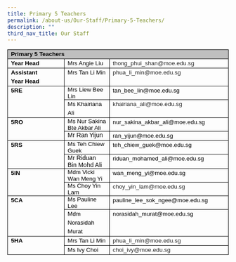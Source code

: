 ```yaml
---
title: Primary 5 Teachers
permalink: /about-us/Our-Staff/Primary-5-Teachers/
description: ""
third_nav_title: Our Staff
---
```

<table style="margin: 0px; outline: 0px; padding: 0px; border-collapse: collapse; max-width: 100%; color: rgb(0, 0, 0); font-family: Helvetica; font-size: 13px; font-style: normal; font-variant-ligatures: normal; font-variant-caps: normal; font-weight: 400; letter-spacing: normal; orphans: 2; text-align: left; text-transform: none; white-space: normal; widows: 2; word-spacing: 0px; -webkit-text-stroke-width: 0px; text-decoration-thickness: initial; text-decoration-style: initial; text-decoration-color: initial; width: 501.25pt;" width="0" cellpadding="0" cellspacing="0" border="0" class="MsoNormalTable"><tbody style="margin: 0px; outline: 0px; padding: 0px;"><tr style="margin: 0px; outline: 0px; padding: 0px; height: 15.55pt;"><td style="margin: 0px; outline: 0px; padding: 0in 5.4pt; width: 501.25pt; border: 1pt solid windowtext; background: rgb(191, 191, 191); height: 15.55pt;" valign="top" colspan="3" width="668"><p style="margin: 0px 0px 0.0001pt; outline: 0px; padding: 0px; line-height: 15pt; color: rgb(0, 0, 0); font-family: Helvetica; font-size: 13px;" class="MsoNormal"><b style="margin: 0px; outline: 0px; padding: 0px;"><span style="margin: 0px; outline: 0px; padding: 0px; font-size: 10pt; font-family: Helvetica, sans-serif;">Primary 5 Teachers</span></b><span style="margin: 0px; outline: 0px; padding: 0px; font-size: 10pt; font-family: Helvetica, sans-serif;"></span></p></td></tr><tr style="margin: 0px; outline: 0px; padding: 0px; height: 14.75pt;"><td style="margin: 0px; outline: 0px; padding: 0in 5.4pt; width: 156.65pt; border-right: 1pt solid windowtext; border-bottom: 1pt solid windowtext; border-left: 1pt solid windowtext; border-image: initial; border-top: none; height: 14.75pt;" valign="top" width="209"><p style="margin: 0px 0px 0.0001pt; outline: 0px; padding: 0px; line-height: 15pt; color: rgb(0, 0, 0); font-family: Helvetica; font-size: 13px;" class="MsoNormal"><b style="margin: 0px; outline: 0px; padding: 0px;"><span style="margin: 0px; outline: 0px; padding: 0px; font-size: 10pt; font-family: Helvetica, sans-serif;">Year Head</span></b><span style="margin: 0px; outline: 0px; padding: 0px; font-size: 10pt; font-family: Helvetica, sans-serif;"></span></p></td><td style="margin: 0px; outline: 0px; padding: 0in 5.4pt; width: 100.95pt; border-top: none; border-left: none; border-bottom: 1pt solid windowtext; border-right: 1pt solid windowtext; height: 14.75pt;" valign="top" width="135"><p style="margin: 0px 0px 0.0001pt; outline: 0px; padding: 0px; line-height: 15pt; color: rgb(0, 0, 0); font-family: Helvetica; font-size: 13px;" class="MsoNormal"><span style="margin: 0px; outline: 0px; padding: 0px; font-size: 10pt; font-family: Helvetica, sans-serif;">Mrs Angie Liu</span></p></td><td style="margin: 0px; outline: 0px; padding: 0in 5.4pt; width: 243.65pt; border-top: none; border-left: none; border-bottom: 1pt solid windowtext; border-right: 1pt solid windowtext; height: 14.75pt;" valign="top" width="325"><p style="margin: 0px 0px 0.0001pt; outline: 0px; padding: 0px; line-height: 15pt; color: rgb(0, 0, 0); font-family: Helvetica; font-size: 13px;" class="MsoNormal"><span style="margin: 0px; outline: 0px; padding: 0px; font-size: 10pt; font-family: Helvetica, sans-serif; color: rgb(34, 34, 34); background: white;">thong_phui_shan@moe.edu.sg</span><span style="margin: 0px; outline: 0px; padding: 0px; font-size: 10pt; font-family: Helvetica, sans-serif;"></span></p></td></tr><tr style="margin: 0px; outline: 0px; padding: 0px; height: 14.75pt;"><td style="margin: 0px; outline: 0px; padding: 0in 5.4pt; width: 156.65pt; border-right: 1pt solid windowtext; border-bottom: 1pt solid windowtext; border-left: 1pt solid windowtext; border-image: initial; border-top: none; height: 14.75pt;" valign="top" width="209"><p style="margin: 0px 0px 0.0001pt; outline: 0px; padding: 0px; line-height: 15pt; color: rgb(0, 0, 0); font-family: Helvetica; font-size: 13px;" class="MsoNormal"><b style="margin: 0px; outline: 0px; padding: 0px;"><span style="margin: 0px; outline: 0px; padding: 0px; font-size: 10pt; font-family: Helvetica, sans-serif;">Assistant</span></b><span style="margin: 0px; outline: 0px; padding: 0px; font-size: 10pt; font-family: Helvetica, sans-serif;"></span></p><p style="margin: 0px 0px 0.0001pt; outline: 0px; padding: 0px; line-height: 15pt; color: rgb(0, 0, 0); font-family: Helvetica; font-size: 13px;" class="MsoNormal"><b style="margin: 0px; outline: 0px; padding: 0px;"><span style="margin: 0px; outline: 0px; padding: 0px; font-size: 10pt; font-family: Helvetica, sans-serif;">Year Head</span></b><span style="margin: 0px; outline: 0px; padding: 0px; font-size: 10pt; font-family: Helvetica, sans-serif;"></span></p></td><td style="margin: 0px; outline: 0px; padding: 0in 5.4pt; width: 100.95pt; border-top: none; border-left: none; border-bottom: 1pt solid windowtext; border-right: 1pt solid windowtext; height: 14.75pt;" valign="top" width="135"><p style="margin: 0px 0px 0.0001pt; outline: 0px; padding: 0px; line-height: 15pt; color: rgb(0, 0, 0); font-family: Helvetica; font-size: 13px;" class="MsoNormal"><span style="margin: 0px; outline: 0px; padding: 0px; font-size: 10pt; font-family: Helvetica, sans-serif;">Mrs Tan Li Min</span></p></td><td style="margin: 0px; outline: 0px; padding: 0in 5.4pt; width: 243.65pt; border-top: none; border-left: none; border-bottom: 1pt solid windowtext; border-right: 1pt solid windowtext; height: 14.75pt;" valign="top" width="325"><p style="margin: 0px 0px 0.0001pt; outline: 0px; padding: 0px; line-height: 15pt; color: rgb(0, 0, 0); font-family: Helvetica; font-size: 13px;" class="MsoNormal"><span style="margin: 0px; outline: 0px; padding: 0px; font-size: 10pt; font-family: Helvetica, sans-serif; color: rgb(34, 34, 34); background: white;">phua_li_min@moe.edu.sg</span><span style="margin: 0px; outline: 0px; padding: 0px; font-size: 10pt; font-family: Helvetica, sans-serif;"></span></p></td></tr><tr style="margin: 0px; outline: 0px; padding: 0px; height: 7.75pt;"><td style="margin: 0px; outline: 0px; padding: 0in 5.4pt; width: 156.65pt; border-right: 1pt solid windowtext; border-bottom: 1pt solid windowtext; border-left: 1pt solid windowtext; border-image: initial; border-top: none; height: 7.75pt;" valign="top" rowspan="2" width="209"><p style="margin: 0px 0px 0.0001pt; outline: 0px; padding: 0px; line-height: 15pt; color: rgb(0, 0, 0); font-family: Helvetica; font-size: 13px;" class="MsoNormal"><b style="margin: 0px; outline: 0px; padding: 0px;"><span style="margin: 0px; outline: 0px; padding: 0px; font-size: 10pt; font-family: Helvetica, sans-serif;">5RE</span></b><span style="margin: 0px; outline: 0px; padding: 0px; font-size: 10pt; font-family: Helvetica, sans-serif;"></span></p><p style="margin: 0px 0px 0.0001pt; outline: 0px; padding: 0px; line-height: 15pt; color: rgb(0, 0, 0); font-family: Helvetica; font-size: 13px;" class="MsoNormal"><b style="margin: 0px; outline: 0px; padding: 0px;"><span style="margin: 0px; outline: 0px; padding: 0px; font-size: 10pt; font-family: Helvetica, sans-serif;">&nbsp;</span></b><span style="margin: 0px; outline: 0px; padding: 0px; font-size: 10pt; font-family: Helvetica, sans-serif;"></span></p></td><td style="margin: 0px; outline: 0px; padding: 0in 5.4pt; width: 100.95pt; border-top: none; border-left: none; border-bottom: 1pt solid windowtext; border-right: 1pt solid windowtext; height: 7.75pt;" valign="top" width="135"><p style="margin: 0px 0px 0.0001pt; outline: 0px; padding: 0px; line-height: normal; color: rgb(0, 0, 0); font-family: Helvetica; font-size: 13px;" class="MsoNormal"><span style="margin: 0px; outline: 0px; padding: 0px; font-size: 10pt; font-family: Arial, sans-serif;" lang="EN-SG">Mrs Liew Bee Lin</span><span style="margin: 0px; outline: 0px; padding: 0px; font-size: 10pt; font-family: Helvetica, sans-serif;"></span></p></td><td style="margin: 0px; outline: 0px; padding: 0in 5.4pt; width: 243.65pt; border-top: none; border-left: none; border-bottom: 1pt solid windowtext; border-right: 1pt solid windowtext; height: 7.75pt;" valign="top" width="325"><p style="margin: 0px 0px 0.0001pt; outline: 0px; padding: 0px; line-height: 15pt; color: rgb(0, 0, 0); font-family: Helvetica; font-size: 13px;" class="MsoNormal"><span style="margin: 0px; outline: 0px; padding: 0px; font-size: 10pt; font-family: Arial, sans-serif;">tan_bee_lin@moe.edu.sg</span><span style="margin: 0px; outline: 0px; padding: 0px; font-size: 10pt; font-family: Helvetica, sans-serif;"></span></p></td></tr><tr style="margin: 0px; outline: 0px; padding: 0px; height: 7.75pt;"><td style="margin: 0px; outline: 0px; padding: 0in 5.4pt; width: 100.95pt; border-top: none; border-left: none; border-bottom: 1pt solid windowtext; border-right: 1pt solid windowtext; height: 7.75pt;" valign="top" width="135"><p style="margin: 0px 0px 0.0001pt; outline: 0px; padding: 0px; line-height: 15pt; color: rgb(0, 0, 0); font-family: Helvetica; font-size: 13px;" class="MsoNormal"><span style="margin: 0px; outline: 0px; padding: 0px; font-size: 10pt; font-family: Helvetica, sans-serif;">Ms Khairiana Ali</span></p></td><td style="margin: 0px; outline: 0px; padding: 0in 5.4pt; width: 243.65pt; border-top: none; border-left: none; border-bottom: 1pt solid windowtext; border-right: 1pt solid windowtext; height: 7.75pt;" valign="top" width="325"><p style="margin: 0px 0px 0.0001pt; outline: 0px; padding: 0px; line-height: 15pt; color: rgb(0, 0, 0); font-family: Helvetica; font-size: 13px;" class="MsoNormal"><span style="margin: 0px; outline: 0px; padding: 0px; font-size: 10pt; font-family: Arial, sans-serif; color: rgb(34, 34, 34); background: white;">khairiana_ali@moe.edu.sg</span><span style="margin: 0px; outline: 0px; padding: 0px; font-size: 10pt; font-family: Helvetica, sans-serif;"></span></p></td></tr><tr style="margin: 0px; outline: 0px; padding: 0px; height: 7.75pt;"><td style="margin: 0px; outline: 0px; padding: 0in 5.4pt; width: 156.65pt; border-right: 1pt solid windowtext; border-bottom: 1pt solid windowtext; border-left: 1pt solid windowtext; border-image: initial; border-top: none; height: 7.75pt;" valign="top" rowspan="2" width="209"><p style="margin: 0px 0px 0.0001pt; outline: 0px; padding: 0px; line-height: 15pt; color: rgb(0, 0, 0); font-family: Helvetica; font-size: 13px;" class="MsoNormal"><b style="margin: 0px; outline: 0px; padding: 0px;"><span style="margin: 0px; outline: 0px; padding: 0px; font-size: 10pt; font-family: Helvetica, sans-serif;">5RO</span></b><span style="margin: 0px; outline: 0px; padding: 0px; font-size: 10pt; font-family: Helvetica, sans-serif;"></span></p></td><td style="margin: 0px; outline: 0px; padding: 0in 5.4pt; width: 100.95pt; border-top: none; border-left: none; border-bottom: 1pt solid windowtext; border-right: 1pt solid windowtext; height: 7.75pt;" valign="top" width="135"><p style="margin: 0px 0px 0.0001pt; outline: 0px; padding: 0px; line-height: normal; color: rgb(0, 0, 0); font-family: Helvetica; font-size: 13px;" class="MsoNormal"><span style="margin: 0px; outline: 0px; padding: 0px; font-size: 10pt; font-family: Arial, sans-serif;" lang="EN-GB">Ms Nur Sakina Bte Akbar Ali</span><span style="margin: 0px; outline: 0px; padding: 0px; font-size: 10pt; font-family: Helvetica, sans-serif;"></span></p></td><td style="margin: 0px; outline: 0px; padding: 0in 5.4pt; width: 243.65pt; border-top: none; border-left: none; border-bottom: 1pt solid windowtext; border-right: 1pt solid windowtext; height: 7.75pt;" valign="top" width="325"><p style="margin: 0px 0px 0.0001pt; outline: 0px; padding: 0px; line-height: 15pt; color: rgb(0, 0, 0); font-family: Helvetica; font-size: 13px;" class="MsoNormal"><span style="margin: 0px; outline: 0px; padding: 0px; font-size: 10pt; font-family: Arial, sans-serif;">nur_sakina_akbar_ali@moe.edu.sg</span><span style="margin: 0px; outline: 0px; padding: 0px; font-size: 10pt; font-family: Helvetica, sans-serif;"></span></p></td></tr><tr style="margin: 0px; outline: 0px; padding: 0px; height: 7.75pt;"><td style="margin: 0px; outline: 0px; padding: 0in 5.4pt; width: 100.95pt; border-top: none; border-left: none; border-bottom: 1pt solid windowtext; border-right: 1pt solid windowtext; height: 7.75pt;" valign="top" width="135"><p style="margin: 0px 0px 0.0001pt; outline: 0px; padding: 0px; line-height: normal; color: rgb(0, 0, 0); font-family: Helvetica; font-size: 13px;" class="MsoNormal"><span style="margin: 0px; outline: 0px; padding: 0px; font-size: 10.5pt; font-family: Helvetica, sans-serif;" lang="EN-GB">Mr Ran Yijun</span><span style="margin: 0px; outline: 0px; padding: 0px; font-size: 10pt; font-family: Helvetica, sans-serif;"></span></p></td><td style="margin: 0px; outline: 0px; padding: 0in 5.4pt; width: 243.65pt; border-top: none; border-left: none; border-bottom: 1pt solid windowtext; border-right: 1pt solid windowtext; height: 7.75pt;" valign="top" width="325"><p style="margin: 0px 0px 0.0001pt; outline: 0px; padding: 0px; line-height: 15pt; color: rgb(0, 0, 0); font-family: Helvetica; font-size: 13px;" class="MsoNormal"><span style="margin: 0px; outline: 0px; padding: 0px; font-size: 10pt; font-family: Helvetica, sans-serif;">ran_yijun@moe.edu.sg</span></p></td></tr><tr style="margin: 0px; outline: 0px; padding: 0px; height: 7.75pt;"><td style="margin: 0px; outline: 0px; padding: 0in 5.4pt; width: 156.65pt; border-right: 1pt solid windowtext; border-bottom: 1pt solid windowtext; border-left: 1pt solid windowtext; border-image: initial; border-top: none; height: 7.75pt;" valign="top" rowspan="2" width="209"><p style="margin: 0px 0px 0.0001pt; outline: 0px; padding: 0px; line-height: 15pt; color: rgb(0, 0, 0); font-family: Helvetica; font-size: 13px;" class="MsoNormal"><b style="margin: 0px; outline: 0px; padding: 0px;"><span style="margin: 0px; outline: 0px; padding: 0px; font-size: 10pt; font-family: Helvetica, sans-serif;">5RS</span></b><span style="margin: 0px; outline: 0px; padding: 0px; font-size: 10pt; font-family: Helvetica, sans-serif;"></span></p></td><td style="margin: 0px; outline: 0px; padding: 0in 5.4pt; width: 100.95pt; border-top: none; border-left: none; border-bottom: 1pt solid windowtext; border-right: 1pt solid windowtext; height: 7.75pt;" valign="top" width="135"><p style="margin: 0px 0px 0.0001pt; outline: 0px; padding: 0px; line-height: normal; color: rgb(0, 0, 0); font-family: Helvetica; font-size: 13px;" class="MsoNormal"><span style="margin: 0px; outline: 0px; padding: 0px; font-size: 10pt; font-family: Helvetica, sans-serif;">Ms Teh Chiew Guek</span></p></td><td style="margin: 0px; outline: 0px; padding: 0in 5.4pt; width: 243.65pt; border-top: none; border-left: none; border-bottom: 1pt solid windowtext; border-right: 1pt solid windowtext; height: 7.75pt;" valign="top" width="325"><p style="margin: 0px 0px 0.0001pt; outline: 0px; padding: 0px; line-height: 15pt; color: rgb(0, 0, 0); font-family: Helvetica; font-size: 13px;" class="MsoNormal"><span style="margin: 0px; outline: 0px; padding: 0px; font-size: 10pt; font-family: Helvetica, sans-serif;">teh_chiew_guek@moe.edu.sg</span></p></td></tr><tr style="margin: 0px; outline: 0px; padding: 0px; height: 7.75pt;"><td style="margin: 0px; outline: 0px; padding: 0in 5.4pt; width: 100.95pt; border-top: none; border-left: none; border-bottom: 1pt solid windowtext; border-right: 1pt solid windowtext; height: 7.75pt;" valign="top" width="135"><p style="margin: 0px 0px 0.0001pt; outline: 0px; padding: 0px; line-height: normal; color: rgb(0, 0, 0); font-family: Helvetica; font-size: 13px;" class="MsoNormal"><span style="margin: 0px; outline: 0px; padding: 0px; font-size: 10.5pt; font-family: Helvetica, sans-serif;" lang="EN-GB">Mr Riduan Bin Mohd Ali</span><span style="margin: 0px; outline: 0px; padding: 0px; font-size: 10pt; font-family: Helvetica, sans-serif;"></span></p></td><td style="margin: 0px; outline: 0px; padding: 0in 5.4pt; width: 243.65pt; border-top: none; border-left: none; border-bottom: 1pt solid windowtext; border-right: 1pt solid windowtext; height: 7.75pt;" valign="top" width="325"><p style="margin: 0px 0px 0.0001pt; outline: 0px; padding: 0px; line-height: 15pt; color: rgb(0, 0, 0); font-family: Helvetica; font-size: 13px;" class="MsoNormal"><span style="margin: 0px; outline: 0px; padding: 0px; font-size: 10pt; font-family: Helvetica, sans-serif;">riduan_mohamed_ali@moe.edu.sg</span></p></td></tr><tr style="margin: 0px; outline: 0px; padding: 0px; height: 7.75pt;"><td style="margin: 0px; outline: 0px; padding: 0in 5.4pt; width: 156.65pt; border-right: 1pt solid windowtext; border-bottom: 1pt solid windowtext; border-left: 1pt solid windowtext; border-image: initial; border-top: none; height: 7.75pt;" valign="top" rowspan="2" width="209"><p style="margin: 0px 0px 0.0001pt; outline: 0px; padding: 0px; line-height: 15pt; color: rgb(0, 0, 0); font-family: Helvetica; font-size: 13px;" class="MsoNormal"><b style="margin: 0px; outline: 0px; padding: 0px;"><span style="margin: 0px; outline: 0px; padding: 0px; font-size: 10pt; font-family: Helvetica, sans-serif;">5IN</span></b><span style="margin: 0px; outline: 0px; padding: 0px; font-size: 10pt; font-family: Helvetica, sans-serif;"></span></p></td><td style="margin: 0px; outline: 0px; padding: 0in 5.4pt; width: 100.95pt; border-top: none; border-left: none; border-bottom: 1pt solid windowtext; border-right: 1pt solid windowtext; height: 7.75pt;" valign="top" width="135"><p style="margin: 0px 0px 0.0001pt; outline: 0px; padding: 0px; line-height: normal; color: rgb(0, 0, 0); font-family: Helvetica; font-size: 13px;" class="MsoNormal"><span style="margin: 0px; outline: 0px; padding: 0px; font-size: 10pt; font-family: Arial, sans-serif;" lang="EN-SG">Mdm Vicki Wan Meng Yi</span><span style="margin: 0px; outline: 0px; padding: 0px; font-size: 10pt; font-family: Helvetica, sans-serif;"></span></p></td><td style="margin: 0px; outline: 0px; padding: 0in 5.4pt; width: 243.65pt; border-top: none; border-left: none; border-bottom: 1pt solid windowtext; border-right: 1pt solid windowtext; height: 7.75pt;" valign="top" width="325"><p style="margin: 0px 0px 0.0001pt; outline: 0px; padding: 0px; line-height: 15pt; color: rgb(0, 0, 0); font-family: Helvetica; font-size: 13px;" class="MsoNormal"><span style="margin: 0px; outline: 0px; padding: 0px; font-size: 10pt; font-family: Arial, sans-serif;">wan_meng_yi@moe.edu.sg</span><span style="margin: 0px; outline: 0px; padding: 0px; font-size: 10pt; font-family: Helvetica, sans-serif;"></span></p></td></tr><tr style="margin: 0px; outline: 0px; padding: 0px; height: 7.75pt;"><td style="margin: 0px; outline: 0px; padding: 0in 5.4pt; width: 100.95pt; border-top: none; border-left: none; border-bottom: 1pt solid windowtext; border-right: 1pt solid windowtext; height: 7.75pt;" valign="top" width="135"><p style="margin: 0px 0px 0.0001pt; outline: 0px; padding: 0px; line-height: normal; color: rgb(0, 0, 0); font-family: Helvetica; font-size: 13px;" class="MsoNormal"><span style="margin: 0px; outline: 0px; padding: 0px; font-size: 10pt; font-family: Arial, sans-serif;">Ms Choy Yin Lam</span><span style="margin: 0px; outline: 0px; padding: 0px; font-size: 10pt; font-family: Helvetica, sans-serif;"></span></p></td><td style="margin: 0px; outline: 0px; padding: 0in 5.4pt; width: 243.65pt; border-top: none; border-left: none; border-bottom: 1pt solid windowtext; border-right: 1pt solid windowtext; height: 7.75pt;" valign="top" width="325"><p style="margin: 0px 0px 0.0001pt; outline: 0px; padding: 0px; line-height: 15pt; color: rgb(0, 0, 0); font-family: Helvetica; font-size: 13px;" class="MsoNormal"><span style="margin: 0px; outline: 0px; padding: 0px; font-size: 10pt; font-family: Arial, sans-serif; color: rgb(34, 34, 34); background: white;">choy_yin_lam@moe.edu.sg</span><span style="margin: 0px; outline: 0px; padding: 0px; font-size: 10pt; font-family: Helvetica, sans-serif;"></span></p></td></tr><tr style="margin: 0px; outline: 0px; padding: 0px; height: 7.75pt;"><td style="margin: 0px; outline: 0px; padding: 0in 5.4pt; width: 156.65pt; border-right: 1pt solid windowtext; border-bottom: 1pt solid windowtext; border-left: 1pt solid windowtext; border-image: initial; border-top: none; height: 7.75pt;" valign="top" rowspan="2" width="209"><p style="margin: 0px 0px 0.0001pt; outline: 0px; padding: 0px; line-height: 15pt; color: rgb(0, 0, 0); font-family: Helvetica; font-size: 13px;" class="MsoNormal"><b style="margin: 0px; outline: 0px; padding: 0px;"><span style="margin: 0px; outline: 0px; padding: 0px; font-size: 10pt; font-family: Helvetica, sans-serif;">5CA</span></b><span style="margin: 0px; outline: 0px; padding: 0px; font-size: 10pt; font-family: Helvetica, sans-serif;"></span></p></td><td style="margin: 0px; outline: 0px; padding: 0in 5.4pt; width: 100.95pt; border-top: none; border-left: none; border-bottom: 1pt solid windowtext; border-right: 1pt solid windowtext; height: 7.75pt;" valign="top" width="135"><p style="margin: 0px 0px 0.0001pt; outline: 0px; padding: 0px; line-height: normal; color: rgb(0, 0, 0); font-family: Helvetica; font-size: 13px;" class="MsoNormal"><span style="margin: 0px; outline: 0px; padding: 0px; font-size: 10pt; font-family: Arial, sans-serif;" lang="EN-SG">Ms Pauline Lee</span><span style="margin: 0px; outline: 0px; padding: 0px; font-size: 10pt; font-family: Helvetica, sans-serif;"></span></p></td><td style="margin: 0px; outline: 0px; padding: 0in 5.4pt; width: 243.65pt; border-top: none; border-left: none; border-bottom: 1pt solid windowtext; border-right: 1pt solid windowtext; height: 7.75pt;" valign="top" width="325"><p style="margin: 0px 0px 0.0001pt; outline: 0px; padding: 0px; line-height: 15pt; color: rgb(0, 0, 0); font-family: Helvetica; font-size: 13px;" class="MsoNormal"><span style="margin: 0px; outline: 0px; padding: 0px; font-size: 10pt; font-family: Arial, sans-serif;">pauline_lee_sok_ngee@moe.edu.sg</span><span style="margin: 0px; outline: 0px; padding: 0px; font-size: 10pt; font-family: Helvetica, sans-serif;"></span></p></td></tr><tr style="margin: 0px; outline: 0px; padding: 0px; height: 7.75pt;"><td style="margin: 0px; outline: 0px; padding: 0in 5.4pt; width: 100.95pt; border-top: none; border-left: none; border-bottom: 1pt solid windowtext; border-right: 1pt solid windowtext; height: 7.75pt;" valign="top" width="135"><p style="margin: 0px 0px 0.0001pt; outline: 0px; padding: 0px; line-height: 15pt; color: rgb(0, 0, 0); font-family: Helvetica; font-size: 13px;" class="MsoNormal"><span style="margin: 0px; outline: 0px; padding: 0px; font-size: 10pt; font-family: Arial, sans-serif;" lang="EN-SG">Mdm Norasidah Murat</span><span style="margin: 0px; outline: 0px; padding: 0px; font-size: 10pt; font-family: Helvetica, sans-serif;"></span></p></td><td style="margin: 0px; outline: 0px; padding: 0in 5.4pt; width: 243.65pt; border-top: none; border-left: none; border-bottom: 1pt solid windowtext; border-right: 1pt solid windowtext; height: 7.75pt;" valign="top" width="325"><p style="margin: 0px 0px 0.0001pt; outline: 0px; padding: 0px; line-height: 15pt; color: rgb(0, 0, 0); font-family: Helvetica; font-size: 13px;" class="MsoNormal"><span style="margin: 0px; outline: 0px; padding: 0px; font-size: 10pt; font-family: Arial, sans-serif;">norasidah_murat@moe.edu.sg</span><span style="margin: 0px; outline: 0px; padding: 0px; font-size: 10pt; font-family: Helvetica, sans-serif;"></span></p></td></tr><tr style="margin: 0px; outline: 0px; padding: 0px; height: 7.75pt;"><td style="margin: 0px; outline: 0px; padding: 0in 5.4pt; width: 156.65pt; border-right: 1pt solid windowtext; border-bottom: 1pt solid windowtext; border-left: 1pt solid windowtext; border-image: initial; border-top: none; height: 7.75pt;" valign="top" rowspan="2" width="209"><p style="margin: 0px 0px 0.0001pt; outline: 0px; padding: 0px; line-height: 15pt; color: rgb(0, 0, 0); font-family: Helvetica; font-size: 13px;" class="MsoNormal"><b style="margin: 0px; outline: 0px; padding: 0px;"><span style="margin: 0px; outline: 0px; padding: 0px; font-size: 10pt; font-family: Helvetica, sans-serif;">5HA</span></b><span style="margin: 0px; outline: 0px; padding: 0px; font-size: 10pt; font-family: Helvetica, sans-serif;"></span></p><p style="margin: 0px 0px 0.0001pt; outline: 0px; padding: 0px; line-height: 15pt; color: rgb(0, 0, 0); font-family: Helvetica; font-size: 13px;" class="MsoNormal"><b style="margin: 0px; outline: 0px; padding: 0px;"><span style="margin: 0px; outline: 0px; padding: 0px; font-size: 10pt; font-family: Helvetica, sans-serif;">&nbsp;</span></b><span style="margin: 0px; outline: 0px; padding: 0px; font-size: 10pt; font-family: Helvetica, sans-serif;"></span></p></td><td style="margin: 0px; outline: 0px; padding: 0in 5.4pt; width: 100.95pt; border-top: none; border-left: none; border-bottom: 1pt solid windowtext; border-right: 1pt solid windowtext; height: 7.75pt;" valign="top" width="135"><p style="margin: 0px 0px 0.0001pt; outline: 0px; padding: 0px; line-height: 15pt; color: rgb(0, 0, 0); font-family: Helvetica; font-size: 13px;" class="MsoNormal"><span style="margin: 0px; outline: 0px; padding: 0px; font-size: 10pt; font-family: Helvetica, sans-serif;">Mrs Tan Li Min</span></p></td><td style="margin: 0px; outline: 0px; padding: 0in 5.4pt; width: 243.65pt; border-top: none; border-left: none; border-bottom: 1pt solid windowtext; border-right: 1pt solid windowtext; height: 7.75pt;" valign="top" width="325"><p style="margin: 0px 0px 0.0001pt; outline: 0px; padding: 0px; line-height: 15pt; color: rgb(0, 0, 0); font-family: Helvetica; font-size: 13px;" class="MsoNormal"><span style="margin: 0px; outline: 0px; padding: 0px; font-size: 10pt; font-family: Arial, sans-serif; color: rgb(34, 34, 34); background: white;">phua_li_min@moe.edu.sg</span><span style="margin: 0px; outline: 0px; padding: 0px; font-size: 10pt; font-family: Helvetica, sans-serif;"></span></p></td></tr><tr style="margin: 0px; outline: 0px; padding: 0px; height: 7.75pt;"><td style="margin: 0px; outline: 0px; padding: 0in 5.4pt; width: 100.95pt; border-top: none; border-left: none; border-bottom: 1pt solid windowtext; border-right: 1pt solid windowtext; height: 7.75pt;" valign="top" width="135"><p style="margin: 0px 0px 0.0001pt; outline: 0px; padding: 0px; line-height: 15pt; color: rgb(0, 0, 0); font-family: Helvetica; font-size: 13px;" class="MsoNormal"><span style="margin: 0px; outline: 0px; padding: 0px; font-size: 10pt; font-family: Helvetica, sans-serif;">Ms Ivy Choi</span></p></td><td style="margin: 0px; outline: 0px; padding: 0in 5.4pt; width: 243.65pt; border-top: none; border-left: none; border-bottom: 1pt solid windowtext; border-right: 1pt solid windowtext; height: 7.75pt;" valign="top" width="325"><p style="margin: 0px 0px 0.0001pt; outline: 0px; padding: 0px; line-height: 15pt; color: rgb(0, 0, 0); font-family: Helvetica; font-size: 13px;" class="MsoNormal"><span style="margin: 0px; outline: 0px; padding: 0px; font-size: 10pt; font-family: Arial, sans-serif; color: rgb(34, 34, 34); background: white;">choi_ivy@moe.edu.sg</span></p></td></tr></tbody></table>